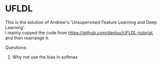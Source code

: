 UFLDL
=====

This is the solution of Andrew's 'Unsupervised Feature Learning and Deep Learning'.    
I mainly copyed the code from https://github.com/danluu/UFLDL-tutorial, and then rearrange it. 


Questions:    
1. Why not use the bias in softmax 
